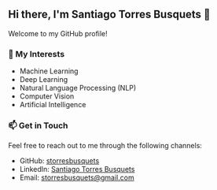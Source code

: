 ## Hi there, I'm Santiago Torres Busquets 👋

Welcome to my GitHub profile!

### 🔭 My Interests
- Machine Learning
- Deep Learning
- Natural Language Processing (NLP)
- Computer Vision
- Artificial Intelligence

### 📫 Get in Touch
Feel free to reach out to me through the following channels:
- GitHub: [storresbusquets](https://github.com/storresbusquets)
- LinkedIn: [Santiago Torres Busquets](https://www.linkedin.com/in/santiago-torres-busquets/)
- Email: storresbusquets@gmail.com
